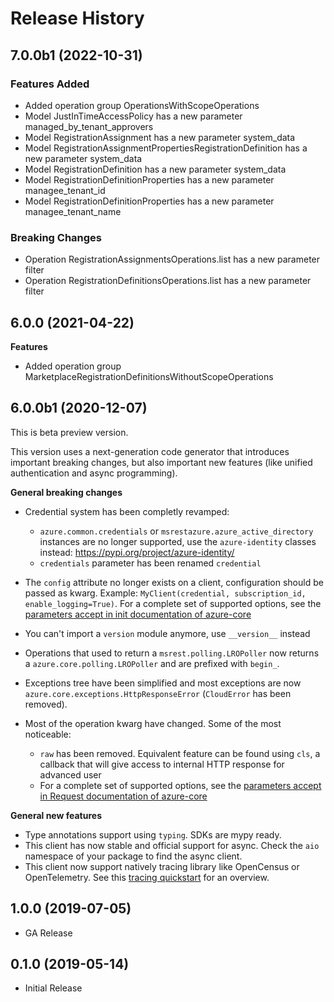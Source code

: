 # Release History

## 7.0.0b1 (2022-10-31)

### Features Added

  - Added operation group OperationsWithScopeOperations
  - Model JustInTimeAccessPolicy has a new parameter managed_by_tenant_approvers
  - Model RegistrationAssignment has a new parameter system_data
  - Model RegistrationAssignmentPropertiesRegistrationDefinition has a new parameter system_data
  - Model RegistrationDefinition has a new parameter system_data
  - Model RegistrationDefinitionProperties has a new parameter managee_tenant_id
  - Model RegistrationDefinitionProperties has a new parameter managee_tenant_name

### Breaking Changes

  - Operation RegistrationAssignmentsOperations.list has a new parameter filter
  - Operation RegistrationDefinitionsOperations.list has a new parameter filter

## 6.0.0 (2021-04-22)

**Features**

  - Added operation group MarketplaceRegistrationDefinitionsWithoutScopeOperations

## 6.0.0b1 (2020-12-07)

This is beta preview version.

This version uses a next-generation code generator that introduces important breaking changes, but also important new features (like unified authentication and async programming).

**General breaking changes**

- Credential system has been completly revamped:

  - `azure.common.credentials` or `msrestazure.azure_active_directory` instances are no longer supported, use the `azure-identity` classes instead: https://pypi.org/project/azure-identity/
  - `credentials` parameter has been renamed `credential`

- The `config` attribute no longer exists on a client, configuration should be passed as kwarg. Example: `MyClient(credential, subscription_id, enable_logging=True)`. For a complete set of
  supported options, see the [parameters accept in init documentation of azure-core](https://github.com/Azure/azure-sdk-for-python/blob/main/sdk/core/azure-core/CLIENT_LIBRARY_DEVELOPER.md#available-policies)
- You can't import a `version` module anymore, use `__version__` instead
- Operations that used to return a `msrest.polling.LROPoller` now returns a `azure.core.polling.LROPoller` and are prefixed with `begin_`.
- Exceptions tree have been simplified and most exceptions are now `azure.core.exceptions.HttpResponseError` (`CloudError` has been removed).
- Most of the operation kwarg have changed. Some of the most noticeable:

  - `raw` has been removed. Equivalent feature can be found using `cls`, a callback that will give access to internal HTTP response for advanced user
  - For a complete set of
  supported options, see the [parameters accept in Request documentation of azure-core](https://github.com/Azure/azure-sdk-for-python/blob/main/sdk/core/azure-core/CLIENT_LIBRARY_DEVELOPER.md#available-policies)

**General new features**

- Type annotations support using `typing`. SDKs are mypy ready.
- This client has now stable and official support for async. Check the `aio` namespace of your package to find the async client.
- This client now support natively tracing library like OpenCensus or OpenTelemetry. See this [tracing quickstart](https://github.com/Azure/azure-sdk-for-python/tree/main/sdk/core/azure-core-tracing-opentelemetry) for an overview.

## 1.0.0 (2019-07-05)

  - GA Release

## 0.1.0 (2019-05-14)

  - Initial Release
